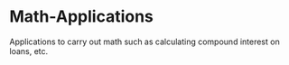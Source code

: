 # Math-Applications
Applications to carry out math such as calculating compound interest on loans, etc.
